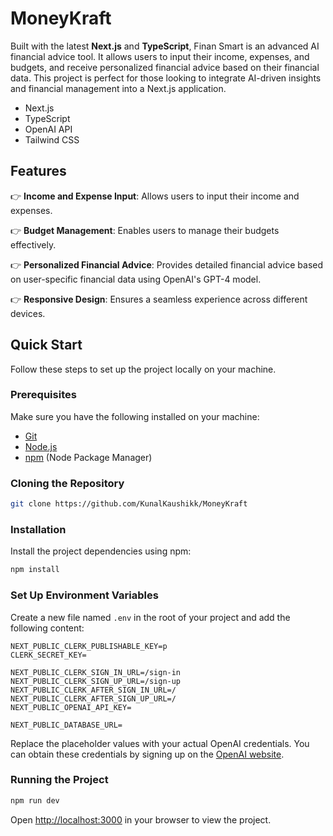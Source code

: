
# MoneyKraft

Built with the latest **Next.js** and **TypeScript**, Finan Smart is an advanced AI financial advice tool. It allows users to input their income, expenses, and budgets, and receive personalized financial advice based on their financial data. This project is perfect for those looking to integrate AI-driven insights and financial management into a Next.js application.

- Next.js
- TypeScript
- OpenAI API
- Tailwind CSS

##  Features

👉 **Income and Expense Input**: Allows users to input their income and expenses.

👉 **Budget Management**: Enables users to manage their budgets effectively.

👉 **Personalized Financial Advice**: Provides detailed financial advice based on user-specific financial data using OpenAI's GPT-4 model.

👉 **Responsive Design**: Ensures a seamless experience across different devices.

##  Quick Start

Follow these steps to set up the project locally on your machine.

### Prerequisites

Make sure you have the following installed on your machine:

- [Git](https://git-scm.com/)
- [Node.js](https://nodejs.org/en)
- [npm](https://www.npmjs.com/) (Node Package Manager)

### Cloning the Repository

```bash
git clone https://github.com/KunalKaushikk/MoneyKraft
```

### Installation

Install the project dependencies using npm:

```bash
npm install
```

### Set Up Environment Variables

Create a new file named `.env` in the root of your project and add the following content:

```env
NEXT_PUBLIC_CLERK_PUBLISHABLE_KEY=p
CLERK_SECRET_KEY=

NEXT_PUBLIC_CLERK_SIGN_IN_URL=/sign-in
NEXT_PUBLIC_CLERK_SIGN_UP_URL=/sign-up
NEXT_PUBLIC_CLERK_AFTER_SIGN_IN_URL=/
NEXT_PUBLIC_CLERK_AFTER_SIGN_UP_URL=/
NEXT_PUBLIC_OPENAI_API_KEY=

NEXT_PUBLIC_DATABASE_URL=
```

Replace the placeholder values with your actual OpenAI credentials. You can obtain these credentials by signing up on the [OpenAI website](https://openai.com/).

### Running the Project

```bash
npm run dev
```

Open [http://localhost:3000](http://localhost:3000) in your browser to view the project.
